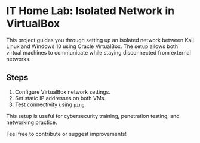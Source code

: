 # IT Home Lab: Isolated Network in VirtualBox

This project guides you through setting up an isolated network between Kali Linux and Windows 10 using Oracle VirtualBox. The setup allows both virtual machines to communicate while staying disconnected from external networks.

## Steps
1. Configure VirtualBox network settings.
2. Set static IP addresses on both VMs.
3. Test connectivity using `ping`.

This setup is useful for cybersecurity training, penetration testing, and networking practice.

Feel free to contribute or suggest improvements!
